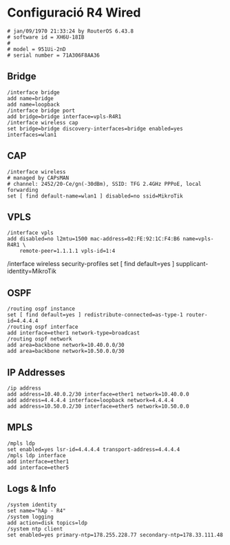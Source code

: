 # Configuració R4 Wired
```
# jan/09/1970 21:33:24 by RouterOS 6.43.8
# software id = XH6U-18IB
#
# model = 951Ui-2nD
# serial number = 71A306F8AA36
```
## Bridge
```
/interface bridge
add name=bridge
add name=loopback
/interface bridge port
add bridge=bridge interface=vpls-R4R1
/interface wireless cap
set bridge=bridge discovery-interfaces=bridge enabled=yes interfaces=wlan1
```
## CAP
```
/interface wireless
# managed by CAPsMAN
# channel: 2452/20-Ce/gn(-30dBm), SSID: TFG 2.4GHz PPPoE, local forwarding
set [ find default-name=wlan1 ] disabled=no ssid=MikroTik
```
## VPLS
```
/interface vpls
add disabled=no l2mtu=1500 mac-address=02:FE:92:1C:F4:B6 name=vpls-R4R1 \
    remote-peer=1.1.1.1 vpls-id=1:4
```
/interface wireless security-profiles
set [ find default=yes ] supplicant-identity=MikroTik
## OSPF
```
/routing ospf instance
set [ find default=yes ] redistribute-connected=as-type-1 router-id=4.4.4.4
/routing ospf interface
add interface=ether1 network-type=broadcast
/routing ospf network
add area=backbone network=10.40.0.0/30
add area=backbone network=10.50.0.0/30
```
## IP Addresses
```
/ip address
add address=10.40.0.2/30 interface=ether1 network=10.40.0.0
add address=4.4.4.4 interface=loopback network=4.4.4.4
add address=10.50.0.2/30 interface=ether5 network=10.50.0.0
```
## MPLS
```
/mpls ldp
set enabled=yes lsr-id=4.4.4.4 transport-address=4.4.4.4
/mpls ldp interface
add interface=ether1
add interface=ether5
```
## Logs & Info
```
/system identity
set name="hAp - R4"
/system logging
add action=disk topics=ldp
/system ntp client
set enabled=yes primary-ntp=178.255.228.77 secondary-ntp=178.33.111.48
